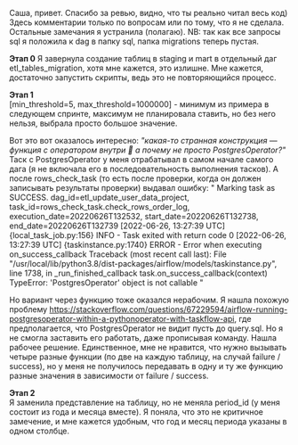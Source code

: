 Саша, привет.
Спасибо за ревью, видно, что ты реально читал весь код)
Здесь комментарии только по вопросам или по тому, что я не сделала. Остальные замечания я устранила (полагаю).
NB: так как все запросы sql я положила к dag в папку sql, папка migrations теперь пустая.

**Этап 0**
Я завернула создание таблиц в staging и mart в отдельный даг etl_tables_migration, хотя мне кажется, это излишне. Мне кажется, достаточно запустить скрипты, ведь это не повторяющийся процесс.  

**Этап 1**  
[min_threshold=5, max_threshold=1000000] - минимум из примера в следующем спринте, максимум не планировала ставить, но без него нельзя, выбрала просто большое значение.

Вот это вот оказалось интересно:
*"какая-то странная конструкция — функция с оператором внутри 🤔 а почему не просто PostgresOperator?"*
Таск с PostgresOperator у меня отрабатывал в самом начале самого дага (я не включала его в последовательность выполнения тасков). А после rows_check_task (то есть после проверки, когда он должен записывать результаты проверки) выдавал ошибку:
" Marking task as SUCCESS. dag_id=etl_update_user_data_project, task_id=rows_check_task.check_rows_order_log, execution_date=20220626T132532, start_date=20220626T132738, end_date=20220626T132739
[2022-06-26, 13:27:39 UTC] {local_task_job.py:156} INFO - Task exited with return code 0
[2022-06-26, 13:27:39 UTC] {taskinstance.py:1740} ERROR - Error when executing on_success_callback
Traceback (most recent call last):
  File "/usr/local/lib/python3.8/dist-packages/airflow/models/taskinstance.py", line 1738, in _run_finished_callback
    task.on_success_callback(context)
TypeError: 'PostgresOperator' object is not callable "

Но вариант через функцию тоже оказался нерабочим. Я нашла похожую проблему https://stackoverflow.com/questions/67229594/airflow-running-postgresoperator-within-a-pythonoperator-with-taskflow-api, где предполагается, что PostgresOperator не видит пусть до query.sql. Но я не смогла заставить его работать, даже прописывая команду. Нашла рабочее решение. Единственное, мне не нравится, что нужно вызывать четыре разные функции (по две на каждую таблицу, на случай failure / success), но у меня не получилось передавать в одну и ту же функцию разные значения в зависимости от failure / success.


**Этап 2**  
Я заменила представление на таблицу, но не меняла period_id (у меня состоит из года и месяца вместе). Я поняла, что это не критичное замечение, и мне кажется удобным, что год и месяц периода указаны в одном столбце.

